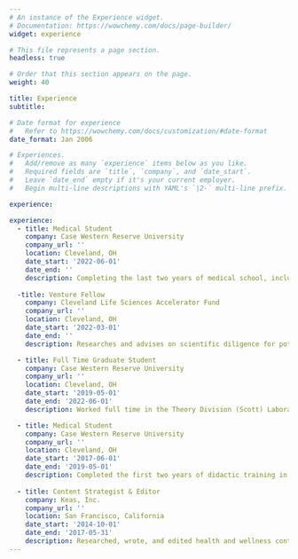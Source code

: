 ```yaml
---
# An instance of the Experience widget.
# Documentation: https://wowchemy.com/docs/page-builder/
widget: experience

# This file represents a page section.
headless: true

# Order that this section appears on the page.
weight: 40

title: Experience
subtitle:

# Date format for experience
#   Refer to https://wowchemy.com/docs/customization/#date-format
date_format: Jan 2006

# Experiences.
#   Add/remove as many `experience` items below as you like.
#   Required fields are `title`, `company`, and `date_start`.
#   Leave `date_end` empty if it's your current employer.
#   Begin multi-line descriptions with YAML's `|2-` multi-line prefix.

experience:

experience:
  - title: Medical Student
    company: Case Western Reserve University
    company_url: ''
    location: Cleveland, OH
    date_start: '2022-06-01'
    date_end: ''
    description: Completing the last two years of medical school, including clinical rotations and didactic learning. 
    
  -title: Venture Fellow
    company: Cleveland Life Sciences Accelerator Fund
    company_url: ''
    location: Cleveland, OH
    date_start: '2022-03-01'
    date_end: ''
    description: Researches and advises on scientific diligence for potential investments in the biotechnology, pharmaceutical, and health informatics industries. 

  - title: Full Time Graduate Student
    company: Case Western Reserve University
    company_url: ''
    location: Cleveland, OH
    date_start: '2019-05-01'
    date_end: '2022-06-01'
    description: Worked full time in the Theory Division (Scott) Laboratory. Defended PhD dissertation in March 2022.

  - title: Medical Student
    company: Case Western Reserve University
    company_url: ''
    location: Cleveland, OH
    date_start: '2017-06-01'
    date_end: '2019-05-01'
    description: Completed the first two years of didactic training in medical school, while working part time in the Theory Division (Scott) Laboratory. Passed Step 1 of the USMLE exams. Medical school to be completed after PhD defense. 
        
  - title: Content Strategist & Editor
    company: Keas, Inc.
    company_url: ''
    location: San Francisco, California
    date_start: '2014-10-01'
    date_end: '2017-05-31'
    description: Researched, wrote, and edited health and wellness content for an employee engagement and benefits management platform. Keas was acquired by Welltok in 2016.
---
```

